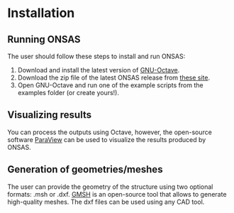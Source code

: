 # Installation

## Running ONSAS

The user should follow these steps to install and run ONSAS:

1. Download and install the latest version of [GNU-Octave](https://www.gnu.org/software/octave/).
1. Download the zip file of the latest ONSAS release from [these site](https://github.com/ONSAS/ONSAS/releases/latest).
1. Open GNU-Octave and run one of the example scripts from the examples folder (or create yours!).

## Visualizing results

You can process the outputs using Octave, however, the open-source software [ParaView](https://www.paraview.org/) can be used to visualize the results produced by ONSAS.

## Generation of geometries/meshes

The user can provide the geometry of the structure using two optional formats: .msh or .dxf.  [GMSH](https://gmsh.info/) is an open-source tool that allows to generate high-quality meshes. The dxf files can be used using any CAD tool.
